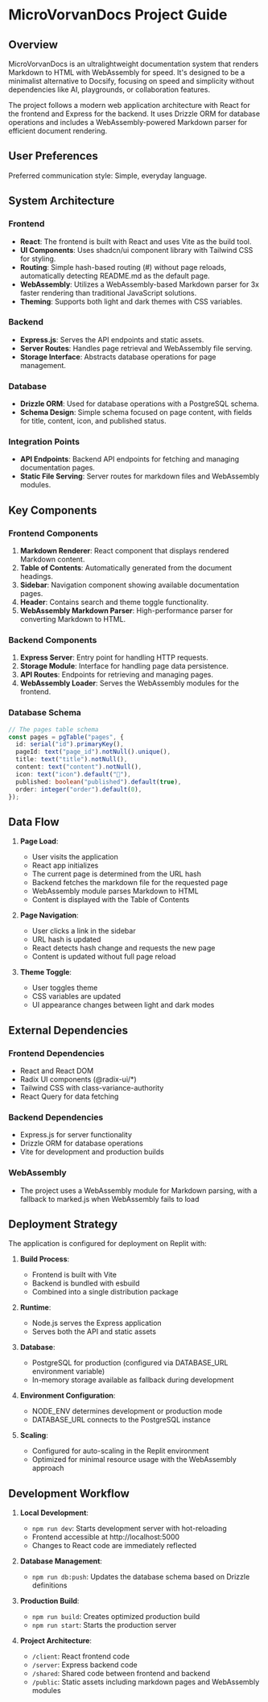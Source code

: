 # MicroVorvanDocs Project Guide

## Overview

MicroVorvanDocs is an ultralightweight documentation system that renders Markdown to HTML with WebAssembly for speed. It's designed to be a minimalist alternative to Docsify, focusing on speed and simplicity without dependencies like AI, playgrounds, or collaboration features.

The project follows a modern web application architecture with React for the frontend and Express for the backend. It uses Drizzle ORM for database operations and includes a WebAssembly-powered Markdown parser for efficient document rendering.

## User Preferences

Preferred communication style: Simple, everyday language.

## System Architecture

### Frontend

- **React**: The frontend is built with React and uses Vite as the build tool.
- **UI Components**: Uses shadcn/ui component library with Tailwind CSS for styling.
- **Routing**: Simple hash-based routing (#) without page reloads, automatically detecting README.md as the default page.
- **WebAssembly**: Utilizes a WebAssembly-based Markdown parser for 3x faster rendering than traditional JavaScript solutions.
- **Theming**: Supports both light and dark themes with CSS variables.

### Backend

- **Express.js**: Serves the API endpoints and static assets.
- **Server Routes**: Handles page retrieval and WebAssembly file serving.
- **Storage Interface**: Abstracts database operations for page management.

### Database

- **Drizzle ORM**: Used for database operations with a PostgreSQL schema.
- **Schema Design**: Simple schema focused on page content, with fields for title, content, icon, and published status.

### Integration Points

- **API Endpoints**: Backend API endpoints for fetching and managing documentation pages.
- **Static File Serving**: Server routes for markdown files and WebAssembly modules.

## Key Components

### Frontend Components

1. **Markdown Renderer**: React component that displays rendered Markdown content.
2. **Table of Contents**: Automatically generated from the document headings.
3. **Sidebar**: Navigation component showing available documentation pages.
4. **Header**: Contains search and theme toggle functionality.
5. **WebAssembly Markdown Parser**: High-performance parser for converting Markdown to HTML.

### Backend Components

1. **Express Server**: Entry point for handling HTTP requests.
2. **Storage Module**: Interface for handling page data persistence.
3. **API Routes**: Endpoints for retrieving and managing pages.
4. **WebAssembly Loader**: Serves the WebAssembly modules for the frontend.

### Database Schema

```typescript
// The pages table schema
const pages = pgTable("pages", {
  id: serial("id").primaryKey(),
  pageId: text("page_id").notNull().unique(),
  title: text("title").notNull(),
  content: text("content").notNull(),
  icon: text("icon").default("📄"),
  published: boolean("published").default(true),
  order: integer("order").default(0),
});
```

## Data Flow

1. **Page Load**:
   
   - User visits the application
   - React app initializes
   - The current page is determined from the URL hash
   - Backend fetches the markdown file for the requested page
   - WebAssembly module parses Markdown to HTML
   - Content is displayed with the Table of Contents

2. **Page Navigation**:
   
   - User clicks a link in the sidebar
   - URL hash is updated
   - React detects hash change and requests the new page
   - Content is updated without full page reload

3. **Theme Toggle**:
   
   - User toggles theme
   - CSS variables are updated
   - UI appearance changes between light and dark modes

## External Dependencies

### Frontend Dependencies

- React and React DOM
- Radix UI components (@radix-ui/*)
- Tailwind CSS with class-variance-authority
- React Query for data fetching

### Backend Dependencies

- Express.js for server functionality
- Drizzle ORM for database operations
- Vite for development and production builds

### WebAssembly

- The project uses a WebAssembly module for Markdown parsing, with a fallback to marked.js when WebAssembly fails to load

## Deployment Strategy

The application is configured for deployment on Replit with:

1. **Build Process**:
   
   - Frontend is built with Vite
   - Backend is bundled with esbuild
   - Combined into a single distribution package

2. **Runtime**:
   
   - Node.js serves the Express application
   - Serves both the API and static assets

3. **Database**:
   
   - PostgreSQL for production (configured via DATABASE_URL environment variable)
   - In-memory storage available as fallback during development

4. **Environment Configuration**:
   
   - NODE_ENV determines development or production mode
   - DATABASE_URL connects to the PostgreSQL instance

5. **Scaling**:
   
   - Configured for auto-scaling in the Replit environment
   - Optimized for minimal resource usage with the WebAssembly approach

## Development Workflow

1. **Local Development**:
   
   - `npm run dev`: Starts development server with hot-reloading
   - Frontend accessible at http://localhost:5000
   - Changes to React code are immediately reflected

2. **Database Management**:
   
   - `npm run db:push`: Updates the database schema based on Drizzle definitions

3. **Production Build**:
   
   - `npm run build`: Creates optimized production build
   - `npm run start`: Starts the production server

4. **Project Architecture**:
   
   - `/client`: React frontend code
   - `/server`: Express backend code
   - `/shared`: Shared code between frontend and backend
   - `/public`: Static assets including markdown pages and WebAssembly modules